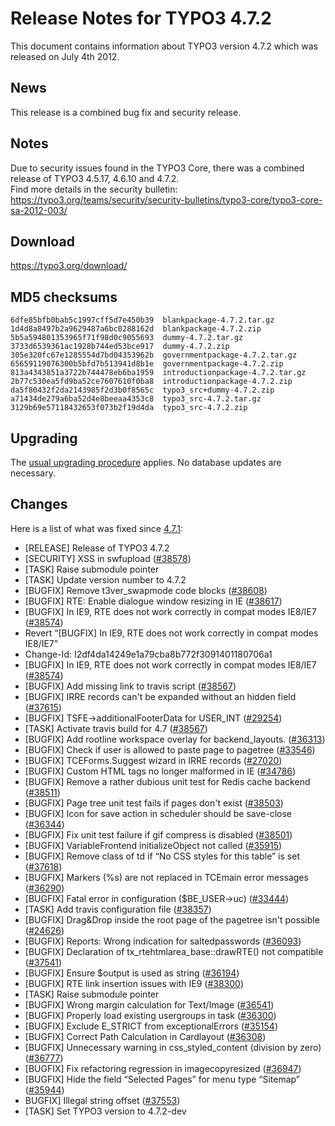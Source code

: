 Release Notes for TYPO3 4.7.2
=============================

This document contains information about TYPO3 version 4.7.2 which was
released on July 4th 2012.

News
----

This release is a combined bug fix and security release.

Notes
-----

Due to security issues found in the TYPO3 Core, there was a combined
release of TYPO3 4.5.17, 4.6.10 and 4.7.2.\
Find more details in the security bulletin:
<https://typo3.org/teams/security/security-bulletins/typo3-core/typo3-core-sa-2012-003/>

Download
--------

<https://typo3.org/download/>

MD5 checksums
-------------

    6dfe85bfb0bab5c1997cff5d7e450b39  blankpackage-4.7.2.tar.gz
    1d4d8a8497b2a9629487a6bc0288162d  blankpackage-4.7.2.zip
    5b5a594801353965f71f98d0c9055693  dummy-4.7.2.tar.gz
    3733d6539361ac1928b744ed53bce917  dummy-4.7.2.zip
    305e320fc67e1285554d7bd04353962b  governmentpackage-4.7.2.tar.gz
    65659119076300b5bfd7b513941d8b1e  governmentpackage-4.7.2.zip
    813a4343851a3722b744478eb6ba1959  introductionpackage-4.7.2.tar.gz
    2b77c530ea5fd9ba52ce7607610f0ba8  introductionpackage-4.7.2.zip
    da5f80432f2da2143985f2d3b0f8565c  typo3_src+dummy-4.7.2.zip
    a71434de279a6ba52d4e8beeaa4353c8  typo3_src-4.7.2.tar.gz
    3129b69e57118432653f073b2f19d4da  typo3_src-4.7.2.zip

Upgrading
---------

The [usual upgrading
procedure](https://docs.typo3.org/typo3cms/InstallationGuide/) applies.
No database updates are necessary.

Changes
-------

Here is a list of what was fixed since [4.7.1](TYPO3_4.7.1 "wikilink"):

-   \[RELEASE\] Release of TYPO3 4.7.2
-   \[SECURITY\] XSS in swfupload
    ([\#38578](https://forge.typo3.org/issues/38578))
-   \[TASK\] Raise submodule pointer
-   \[TASK\] Update version number to 4.7.2
-   \[BUGFIX\] Remove t3ver\_swapmode code blocks
    ([\#38608](https://forge.typo3.org/issues/38608))
-   \[BUGFIX\] RTE: Enable dialogue window resizing in IE
    ([\#38617](https://forge.typo3.org/issues/38617))
-   \[BUGFIX\] In IE9, RTE does not work correctly in compat modes
    IE8/IE7 ([\#38574](https://forge.typo3.org/issues/38574))
-   Revert “\[BUGFIX\] In IE9, RTE does not work correctly in compat
    modes IE8/IE7”
-   Change-Id: I2df4da14249e1a79cba8b772f3091401180706a1
-   \[BUGFIX\] In IE9, RTE does not work correctly in compat modes
    IE8/IE7 ([\#38574](https://forge.typo3.org/issues/38574))
-   \[BUGFIX\] Add missing link to travis script
    ([\#38567](https://forge.typo3.org/issues/38567))
-   \[BUGFIX\] IRRE records can't be expanded without an hidden field
    ([\#37615](https://forge.typo3.org/issues/37615))
-   \[BUGFIX\] TSFE-&gt;additionalFooterData for USER\_INT
    ([\#29254](https://forge.typo3.org/issues/29254))
-   \[TASK\] Activate travis build for 4.7
    ([\#38567](https://forge.typo3.org/issues/38567))
-   \[BUGFIX\] Add rootline workspace overlay for backend\_layouts.
    ([\#36313](https://forge.typo3.org/issues/36313))
-   \[BUGFIX\] Check if user is allowed to paste page to pagetree
    ([\#33546](https://forge.typo3.org/issues/33546))
-   \[BUGFIX\] TCEForms.Suggest wizard in IRRE records
    ([\#27020](https://forge.typo3.org/issues/27020))
-   \[BUGFIX\] Custom HTML tags no longer malformed in IE
    ([\#34786](https://forge.typo3.org/issues/34786))
-   \[BUGFIX\] Remove a rather dubious unit test for Redis cache backend
    ([\#38511](https://forge.typo3.org/issues/38511))
-   \[BUGFIX\] Page tree unit test fails if pages don't exist
    ([\#38503](https://forge.typo3.org/issues/38503))
-   \[BUGFIX\] Icon for save action in scheduler should be save-close
    ([\#36344](https://forge.typo3.org/issues/36344))
-   \[BUGFIX\] Fix unit test failure if gif compress is disabled
    ([\#38501](https://forge.typo3.org/issues/38501))
-   \[BUGFIX\] VariableFrontend initializeObject not called
    ([\#35915](https://forge.typo3.org/issues/35915))
-   \[BUGFIX\] Remove class of td if “No CSS styles for this table” is
    set ([\#37618](https://forge.typo3.org/issues/37618))
-   \[BUGFIX\] Markers (%s) are not replaced in TCEmain error messages
    ([\#36290](https://forge.typo3.org/issues/36290))
-   \[BUGFIX\] Fatal error in configuration (\$BE\_USER-&gt;uc)
    ([\#33444](https://forge.typo3.org/issues/33444))
-   \[TASK\] Add travis configuration file
    ([\#38357](https://forge.typo3.org/issues/38357))
-   \[BUGFIX\] Drag&Drop inside the root page of the pagetree isn't
    possible ([\#24626](https://forge.typo3.org/issues/24626))
-   \[BUGFIX\] Reports: Wrong indication for saltedpasswords
    ([\#36093](https://forge.typo3.org/issues/36093))
-   \[BUGFIX\] Declaration of tx\_rtehtmlarea\_base::drawRTE() not
    compatible ([\#37541](https://forge.typo3.org/issues/37541))
-   \[BUGFIX\] Ensure \$output is used as string
    ([\#36194](https://forge.typo3.org/issues/36194))
-   \[BUGFIX\] RTE link insertion issues with IE9
    ([\#38300](https://forge.typo3.org/issues/38300))
-   \[TASK\] Raise submodule pointer
-   \[BUGFIX\] Wrong margin calculation for Text/Image
    ([\#36541](https://forge.typo3.org/issues/36541))
-   \[BUGFIX\] Properly load existing usergroups in task
    ([\#36300](https://forge.typo3.org/issues/36300))
-   \[BUGFIX\] Exclude E\_STRICT from exceptionalErrors
    ([\#35154](https://forge.typo3.org/issues/35154))
-   \[BUGFIX\] Correct Path Calculation in Cardlayout
    ([\#36308](https://forge.typo3.org/issues/36308))
-   \[BUGFIX\] Unnecessary warning in css\_styled\_content (division by
    zero) ([\#36777](https://forge.typo3.org/issues/36777))
-   \[BUGFIX\] Fix refactoring regression in imagecopyresized
    ([\#36947](https://forge.typo3.org/issues/36947))
-   \[BUGFIX\] Hide the field “Selected Pages” for menu type “Sitemap”
    ([\#35944](https://forge.typo3.org/issues/35944))
-   BUGFIX\] Illegal string offset
    ([\#37553](https://forge.typo3.org/issues/37553))
-   \[TASK\] Set TYPO3 version to 4.7.2-dev


